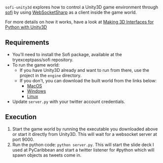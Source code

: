 `sofi-unity3d` explores how to control a Unity3D game environment through [sofi](https://www.github.com/tryexceptpass/sofi) by using [WebSocketSharp](https://github.com/sta/websocket-sharp) as a client inside the game world.

For more details on how it works, have a look at [Making 3D Interfaces for Python with Unity3D](https://medium.com/@tryexceptpass/user-interfaces-with-unity3d-and-python-eb2e7744518a)

## Requirements
* You'll need to install the Sofi package, available at the tryexceptpass/sofi repository.
* To run the game world:
  * If you have Unity3D already and want to run from there, use the project in the `engine` directory.
  * If you don't, you can download the built world from the links below:
    * [MacOS](https://s3.amazonaws.com/tryexceptpass/sofi3d.app.zip)
    * [Windows](https://s3.amazonaws.com/tryexceptpass/sofi3d.exe)
    * [Linux](https://s3.amazonaws.com/tryexceptpass/sofi3d.x86.zip)
* Update `server.py` with your twitter account credentials.

## Execution
1. Start the game world by running the executable you downloaded above or start it directly from Unity3D. This will wait for a websocket server at port 9000.
2. Run the python code: `python server.py`. This will start the slide deck I used at PyCaribbean and start a twitter listener for #python which will spawn objects as tweets come in.
